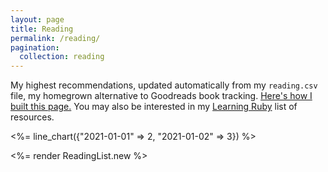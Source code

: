 ```yaml
---
layout: page
title: Reading
permalink: /reading/
pagination:
  collection: reading
---
```


My highest recommendations, updated automatically from my `reading.csv` file, my homegrown alternative to Goodreads book tracking. [Here's how I built this page.](/posts/2021/build-a-blog-with-bridgetown#2-ruby-component-and-plugin) You may also be interested in my [Learning Ruby](https://github.com/fpsvogel/learn-ruby-and-cs) list of resources.

<%= line_chart({"2021-01-01" => 2, "2021-01-02" => 3}) %>

<%= render ReadingList.new %>
